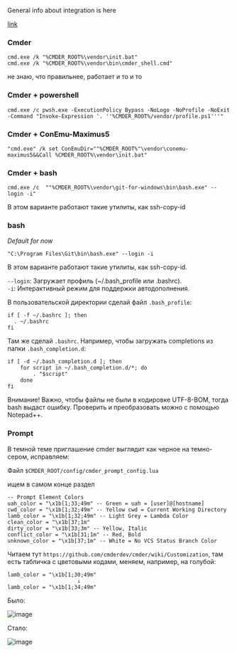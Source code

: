 General info about integration is here

[link](https://github.com/cmderdev/cmder/wiki/Seamless-IntelliJ-based-Integration)


### Cmder

```
cmd.exe /k "%CMDER_ROOT%\vendor\init.bat"
cmd.exe /k "%CMDER_ROOT%\vendor\bin\cmder_shell.cmd"
```

не знаю, что правильнее, работает и то и то

### Cmder + powershell

```
cmd.exe /c pwsh.exe -ExecutionPolicy Bypass -NoLogo -NoProfile -NoExit -Command "Invoke-Expression '. ''%CMDER_ROOT%/vendor/profile.ps1'''"
```

### Cmder + ConEmu-Maximus5

```
"cmd.exe" /k set ConEmuDir=""%CMDER_ROOT%"\vendor\conemu-maximus5&&Call %CMDER_ROOT%\vendor\init.bat"
```

### Cmder + bash



```
cmd.exe /c  ""%CMDER_ROOT%\vendor\git-for-windows\bin\bash.exe" --login -i"
```

В этом варианте работают такие утилиты, как ssh-copy-id

### bash

*Default for now*

```
"C:\Program Files\Git\bin\bash.exe" --login -i
```

В этом варианте работают такие утилиты, как ssh-copy-id.

`--login`: Загружает профиль (~/.bash_profile или .bashrc).  
`-i`: Интерактивный режим для поддержки автодополнения.

В пользовательской директории сделай файл `.bash_profile`:

    if [ -f ~/.bashrc ]; then
      . ~/.bashrc
    fi

Там же сделай `.bashrc`. Например, чтобы загружать completions из папки `.bash_completion.d`:

    if [ -d ~/.bash_completion.d ]; then
        for script in ~/.bash_completion.d/*; do
            . "$script"
        done
    fi

Внимание! Важно, чтобы файлы не были в кодировке UTF-8-BOM, тогда bash выдаст ошибку. Проверить и преобразовать можно с помощью Notepad++.
 
### Prompt

В темной теме приглашение cmder выглядит как черное на темно-сером, исправляем:

Файл `$CMDER_ROOT/config/cmder_prompt_config.lua`

ищем в самом конце раздел

```
-- Prompt Element Colors
uah_color = "\x1b[1;33;49m" -- Green = uah = [user]@[hostname]
cwd_color = "\x1b[1;32;49m" -- Yellow cwd = Current Working Directory
lamb_color = "\x1b[1;32;49m" -- Light Grey = Lambda Color
clean_color = "\x1b[37;1m"
dirty_color = "\x1b[33;3m" -- Yellow, Italic
conflict_color = "\x1b[31;1m" -- Red, Bold
unknown_color = "\x1b[37;1m" -- White = No VCS Status Branch Color
```

Читаем тут `https://github.com/cmderdev/cmder/wiki/Customization`, там есть табличка с цветовыми кодами, меняем, например, на голубой:

```
lamb_color = "\x1b[1;30;49m"
                      ↓
lamb_color = "\x1b[1;34;49m"
```

Было:

![image](https://github.com/swasher/notes/assets/1525918/ee805cad-2d6a-4be6-b0a0-d68de520f78a)

Стало:

![image](https://github.com/swasher/notes/assets/1525918/6375170a-863b-4fad-bf3a-f427809873f5)
